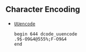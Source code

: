 ## Character Encoding

- [`UUencode`](https://www.dcode.fr/uu-encoding)

  ```
  begin 644 dcode_uuencode
  .9$-O9&4@555%;F-O9&4
  end
  ```

